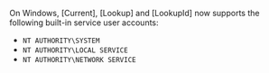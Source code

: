 On Windows, [Current], [Lookup] and [LookupId] now supports the
following built-in service user accounts:
- `NT AUTHORITY\SYSTEM`
- `NT AUTHORITY\LOCAL SERVICE`
- `NT AUTHORITY\NETWORK SERVICE`
